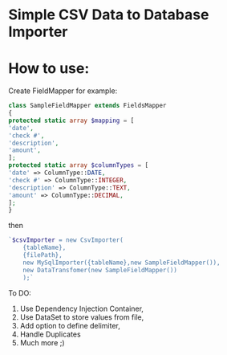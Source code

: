 # Simple CSV Data to Database Importer

# How to use:


Create FieldMapper for example:
```php 
class SampleFieldMapper extends FieldsMapper 
{
protected static array $mapping = [
'date',
'check #',
'description',
'amount',
];
protected static array $columnTypes = [
'date' => ColumnType::DATE,
'check #' => ColumnType::INTEGER,
'description' => ColumnType::TEXT,
'amount' => ColumnType::DECIMAL,
];
}
```

then

```php
`$csvImporter = new CsvImporter(
    {tableName},
    {filePath},
    new MySqlImporter({tableName},new SampleFieldMapper()),
    new DataTransfomer(new SampleFieldMapper())
    );`
```
To DO: 
1. Use Dependency Injection Container,
2. Use DataSet to store values from file,
3. Add option to define delimiter,
4. Handle Duplicates
5. Much more ;)

